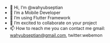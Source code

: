 - 👋 Hi, I’m @wahyubseptian
- 👀 I’m a Mobile Developer
- 🌱 I’m using Flutter Framework
- 💞️ I’m excited to collaborate on your project
- 📫 How to reach me you can contact me gmail: wahyubseptian@gmail.com, twitter:webemon


